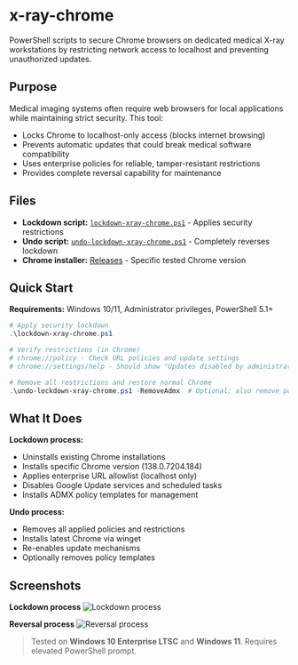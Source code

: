 # x-ray-chrome

PowerShell scripts to secure Chrome browsers on dedicated medical X-ray workstations by restricting network access to localhost and preventing unauthorized updates.

## Purpose

Medical imaging systems often require web browsers for local applications while maintaining strict security. This tool:
- Locks Chrome to localhost-only access (blocks internet browsing)
- Prevents automatic updates that could break medical software compatibility
- Uses enterprise policies for reliable, tamper-resistant restrictions
- Provides complete reversal capability for maintenance

## Files

* **Lockdown script:** [`lockdown-xray-chrome.ps1`](https://github.com/stephenvsawyer/x-ray-chrome/blob/main/lockdown-xray-chrome.ps1) - Applies security restrictions
* **Undo script:** [`undo-lockdown-xray-chrome.ps1`](https://github.com/stephenvsawyer/x-ray-chrome/blob/main/undo-lockdown-xray-chrome.ps1) - Completely reverses lockdown
* **Chrome installer:** [Releases](https://github.com/stephenvsawyer/x-ray-chrome/releases) - Specific tested Chrome version

## Quick Start

**Requirements:** Windows 10/11, Administrator privileges, PowerShell 5.1+

```powershell
# Apply security lockdown
.\lockdown-xray-chrome.ps1

# Verify restrictions (in Chrome)
# chrome://policy - Check URL policies and update settings
# chrome://settings/help - Should show "Updates disabled by administrator"

# Remove all restrictions and restore normal Chrome
.\undo-lockdown-xray-chrome.ps1 -RemoveAdmx  # Optional: also remove policy templates
```

## What It Does

**Lockdown process:**
- Uninstalls existing Chrome installations
- Installs specific Chrome version (138.0.7204.184)
- Applies enterprise URL allowlist (localhost only)
- Disables Google Update services and scheduled tasks
- Installs ADMX policy templates for management

**Undo process:**
- Removes all applied policies and restrictions
- Installs latest Chrome via winget
- Re-enables update mechanisms
- Optionally removes policy templates

## Screenshots

**Lockdown process**
![Lockdown process](https://github.com/stephenvsawyer/xray-chrome/blob/main/lockdown-new.png?raw=1)

**Reversal process**
![Reversal process](https://github.com/stephenvsawyer/xray-chrome/blob/main/revert-new.png?raw=1)

> Tested on **Windows 10 Enterprise LTSC** and **Windows 11**. Requires elevated PowerShell prompt.
